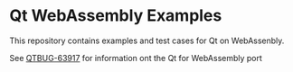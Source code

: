 Qt WebAssembly Examples
=======================

This repository contains examples and test cases for Qt on WebAssenbly.

See [QTBUG-63917](https://bugreports.qt.io/browse/QTBUG-63917) for
information ont the Qt for WebAssembly port
